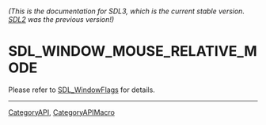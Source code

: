 ###### (This is the documentation for SDL3, which is the current stable version. [SDL2](https://wiki.libsdl.org/SDL2/) was the previous version!)
# SDL_WINDOW_MOUSE_RELATIVE_MODE

Please refer to [SDL_WindowFlags](SDL_WindowFlags) for details.

----
[CategoryAPI](CategoryAPI), [CategoryAPIMacro](CategoryAPIMacro)

